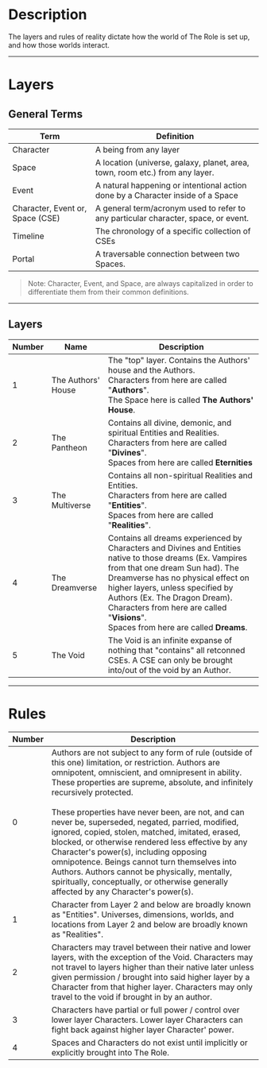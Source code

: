 # Description
The layers and rules of reality dictate how the world of The Role is set up, and how those worlds interact.
***
# Layers
## General Terms


| Term                             | Definition                                                                         |
| -------------------------------- | ---------------------------------------------------------------------------------- |
| Character                        | A being from any layer                                                             |
| Space                            | A location (universe, galaxy, planet, area, town, room etc.) from any layer.       |
| Event                            | A natural happening or intentional action done by a Character inside of a Space    |
| Character, Event or, Space (CSE) | A general term/acronym used to refer to any particular character, space, or event. |
| Timeline                         | The chronology of a specific collection of CSEs                                    |
| Portal                           | A traversable connection between two Spaces.                                       |
> Note: Character, Event, and Space, are always capitalized in order to differentiate them from their common definitions.
***
## Layers

| Number | Name               | Description                                                                                                                                                                                                                                                                                                                                        |
| ------ | ------------------ | -------------------------------------------------------------------------------------------------------------------------------------------------------------------------------------------------------------------------------------------------------------------------------------------------------------------------------------------------- |
| 1      | The Authors' House | The "top" layer. Contains the Authors' house and the Authors.<br>Characters from here are called "**Authors**".<br>The Space here is called **The Authors' House**.                                                                                                                                                                                |
| 2      | The Pantheon       | Contains all divine, demonic, and spiritual Entities and Realities.<br>Characters from here are called "**Divines**".<br>Spaces from here are called **Eternities**                                                                                                                                                                                |
| 3      | The Multiverse     | Contains all non-spiritual Realities and Entities.<br>Characters from here are called "**Entities**".<br>Spaces from here are called "**Realities**".                                                                                                                                                                                              |
| 4      | The Dreamverse     | Contains all dreams experienced by Characters and Divines and Entities native to those dreams (Ex. Vampires from that one dream Sun had). The Dreamverse has no physical effect on higher layers, unless specified by Authors (Ex. The Dragon Dream).<br>Characters from here are called "**Visions**".<br>Spaces from here are called **Dreams**. |
| 5      | The Void           | The Void is an infinite expanse of nothing that "contains" all retconned CSEs. A CSE can only be brought into/out of the void by an Author.                                                                                                                                                                                                        |
***
# Rules

| Number | Description                                                                                                                                                                                                                                                                                                                                                                                                                                                                                                                                                                                                                                                                                        |
| ------ | -------------------------------------------------------------------------------------------------------------------------------------------------------------------------------------------------------------------------------------------------------------------------------------------------------------------------------------------------------------------------------------------------------------------------------------------------------------------------------------------------------------------------------------------------------------------------------------------------------------------------------------------------------------------------------------------------- |
| 0      | Authors are not subject to any form of rule (outside of this one) limitation, or restriction. Authors are omnipotent, omniscient, and omnipresent in ability. These properties are supreme, absolute, and infinitely recursively protected.<br><br>These properties have never been, are not, and can never be, superseded, negated, parried, modified, ignored, copied, stolen, matched, imitated, erased, blocked, or otherwise rendered less effective by any Character's power(s), including opposing omnipotence. Beings cannot turn themselves into Authors. Authors cannot be physically, mentally, spiritually, conceptually, or otherwise generally affected by any Character's power(s). |
| 1      | Character from Layer 2 and below are broadly known as "Entities". Universes, dimensions, worlds, and locations from Layer 2 and below are broadly known as "Realities".                                                                                                                                                                                                                                                                                                                                                                                                                                                                                                                            |
| 2      | Characters may travel between their native and lower layers, with the exception of the Void. Characters may not travel to layers higher than their native later unless given permission / brought into said higher layer by a Character from that higher layer. Characters may only travel to the void if brought in by an author.                                                                                                                                                                                                                                                                                                                                                                 |
| 3      | Characters have partial or full power / control over lower layer Characters. Lower layer Characters can fight back against higher layer Character' power.                                                                                                                                                                                                                                                                                                                                                                                                                                                                                                                                          |
| 4      | Spaces and Characters do not exist until implicitly or explicitly brought into The Role.                                                                                                                                                                                                                                                                                                                                                                                                                                                                                                                                                                                                           |
